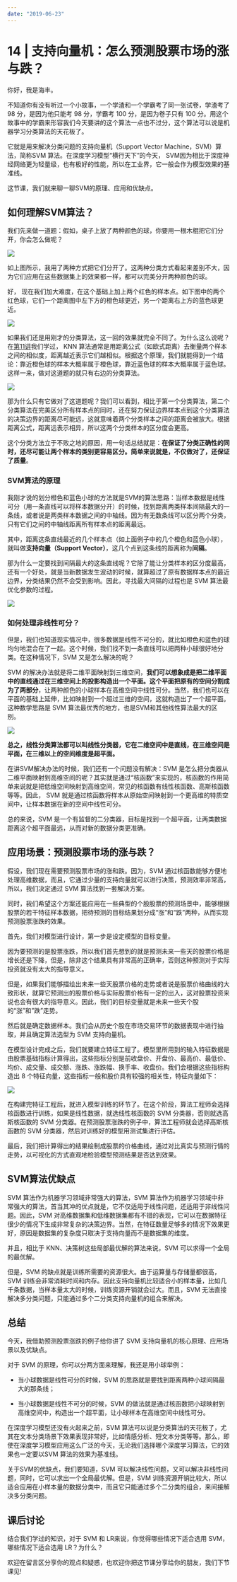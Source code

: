 ```yaml
---
date: "2019-06-23"
---  
```

      
# 14 | 支持向量机：怎么预测股票市场的涨与跌？
你好，我是海丰。

不知道你有没有听过一个小故事，一个学渣和一个学霸考了同一张试卷，学渣考了 98 分，是因为他只能考 98 分，学霸考 100 分，是因为卷子只有 100 分。用这个故事中的学霸来形容我们今天要讲的这个算法一点也不过分，这个算法可以说是机器学习分类算法的天花板了。

它就是用来解决分类问题的支持向量机（Support Vector Machine，SVM）算法，简称SVM 算法。在深度学习模型“横行天下”的今天， SVM因为相比于深度神经网络更为轻量级，也有极好的性能，所以在工业界，它一般会作为模型效果的基准线。

这节课，我们就来聊一聊SVM的原理、应用和优缺点。

## 如何理解SVM算法？

我们先来做一道题：假如，桌子上放了两种颜色的球，你要用一根木棍把它们分开，你会怎么做呢？

![](./httpsstatic001geekbangorgresourceimagefee4fec87be1a1d5e91b6b306b6ea50efde4.jpeg)

如上图所示，我用了两种方式把它们分开了。这两种分类方式看起来差别不大，因为它们应用在这些数据集上的效果都一样，都可以完美分开两种颜色的球。

好， 现在我们加大难度，在这个基础上加上两个红色的样本点。如下图中的两个红色球，它们一个距离图中左下方的橙色球更近，另一个距离右上方的蓝色球更近。

![](./httpsstatic001geekbangorgresourceimage5b245b989e3deaac41099c7ac72b6fc63c24.jpeg)

如果我们还是用刚才的分类算法，这一回的效果就完全不同了。为什么这么说呢？在[第11讲](https://time.geekbang.org/column/article/329236)我们学过， KNN 算法通常是用距离公式（如欧式距离）去衡量两个样本之间的相似度，距离越近表示它们越相似。根据这个原理，我们就能得到一个结论：靠近橙色球的样本大概率属于橙色球，靠近蓝色球的样本大概率属于蓝色球。这样一来，做对这道题的就只有右边的分类算法。

<!-- [[[read_end]]] -->

![](./httpsstatic001geekbangorgresourceimagec6bbc67ae769de5d6feb3ccfea83702554bb.jpeg)

那为什么只有它做对了这道题呢？我们可以看到，相比于第一个分类算法，第二个分类算法在完美区分所有样本点的同时，还在努力保证边界样本点到这个分类算法的决策边界的距离尽可能远，这就意味着两个分类样本之间的距离会被放大。根据距离公式，距离远表示相异，所以这两个分类样本的区分度会更高。

这个分类方法立于不败之地的原因，用一句话总结就是：**在保证了分类正确性的同时，还尽可能让两个样本的类别更容易区分。简单来说就是，不仅做对了，还保证了质量**。

### SVM算法的原理

我刚才说的划分橙色和蓝色小球的方法就是SVM的算法思路：当样本数据是线性可分（用一条直线可以将样本数据分开）的时候，找到距离两类样本间隔最大的一条线，或者说是两类样本数据之间的中轴线。因为有无数条线可以区分两个分类，只有它们之间的中轴线距离所有样本点的距离最远。

其中，距离这条直线最近的几个样本点（如上面例子中的几个橙色和蓝色小球），就叫做**支持向量（Support Vector）**，这几个点到这条线的距离称为**间隔**。

那为什么一定要找到间隔最大的这条直线呢？它除了能让分类样本的区分度最高，还有一个好处，就是当新数据发生波动的时候，就算超过了原有数据样本点的最近边界，分类结果仍然不会受到影响。因此，寻找最大间隔的过程也是 SVM 算法最优化参数的过程。

![](./httpsstatic001geekbangorgresourceimage993599a06c48af2b3830eb372af3d5c32a35.jpeg)

### 如何处理非线性可分？

但是，我们也知道现实情况中，很多数据是线性不可分的，就比如橙色和蓝色的球均匀地混合在了一起。这个时候，我们找不到一条直线可以把两种小球很好地分类。在这种情况下，SVM 又是怎么解决的呢？

SVM 的解决办法就是将二维平面映射到三维空间，**我们可以想象成是把二维平面中的直线通过在三维空间上的投影构造出一个平面。这个平面把原有的空间分割成为了两部分**，让两种颜色的小球样本在高维空间中线性可分。当然，我们也可以在平面的基础上延伸，比如映射到一个超过三维的空间，这就构造出了一个超平面。这种数学思路是 SVM 算法最优秀的地方，也是SVM和其他线性算法最大的区别。

![](./httpsstatic001geekbangorgresourceimageec8fec2ff0fea4031d3371a9323df3cafd8f.jpeg)

**总之，线性分类算法都可以叫线性分类器，它在二维空间中是直线，在三维空间是平面，在三维以上的空间维度是超平面。**

在讲SVM解决办法的时候，我们还有一个问题没有解决：SVM 是怎么把分类器从二维平面映射到高维空间的呢？其实就是通过“核函数”来实现的，核函数的作用简单来说就是把低维空间映射到高维空间，常见的核函数有线性核函数、高斯核函数等等。因此， SVM 就是通过核函数将样本从原始空间映射到一个更高维的特质空间中，让样本数据在新的空间中线性可分。

总的来说，SVM 是一个有监督的二分类器，目标是找到一个超平面，让两类数据距离这个超平面最远，从而对新的数据分类更准确。

## 应用场景：预测股票市场的涨与跌？

假设，我们现在需要预测股票市场的涨和跌。因为，SVM 通过核函数能够方便地处理高维数据，而且，它通过少量的支持向量就可以进行决策，预测效率非常高，所以，我们决定通过 SVM 算法找到一套解决方案。

同时，我们希望这个方案还能应用在一些典型的个股股票的预测场景中，能够根据股票的若干特征样本数据，把待预测的目标结果划分成“涨”和“跌”两种，从而实现预测股票涨跌的效果。

首先，我们对模型进行设计，第一步是设定模型的目标变量。

因为要预测的是股票涨跌，所以我们首先想到的就是预测未来一些天的股票价格是增长还是下降，但是，除非这个结果具有非常高的正确率，否则这种预测对于实际投资就没有太大的指导意义。

但是，如果我们能够描绘出未来一些天股票价格的走势或者说是股票价格曲线的大致形状，就算它预测出的股票价格与实际股票价格有一定的出入，这对股票投资来说也会有很大的指导意义。因此，我们的目标变量就是未来一些天个股的“涨”和”跌”走势。

然后就是确定数据样本。我们会从历史个股在市场交易环节的数据表现中进行抽取，并且确定算法选型为 SVM 支持向量机。

在模型设计完成之后，我们就要建立特征工程了。模型里所用到的输入特征数据是由股票基础指标计算得出，这些指标分别是前收盘价、开盘价、最高价、最低价、均价、成交量、成交额、涨跌、涨跌幅、换手率、收盘价。我们会根据这些指标构造出 8 个特征向量，这些指标一般和股价具有较强的相关性，特征向量如下：

![](./httpsstatic001geekbangorgresourceimage403940588ee62dfd77c4fd0aed2210808539.jpeg)

在构建完特征工程后，就进入模型训练的环节了。在这个阶段，算法工程师会选择核函数进行训练，如果是线性数据，就选线性核函数的 SVM 分类器，否则就选高斯核函数的 SVM 分类器。在预测股票涨跌的例子中，算法工程师就会选择高斯核函数的 SVM 分类器，然后对训练好的模型用测试集进行评估。

最后，我们把计算得出的结果绘制成股票的价格曲线，通过对比真实与预测行情的走势，以可视化的方式直观地检验模型预测结果是否达到效果。

## SVM算法优缺点

SVM 算法作为机器学习领域非常强大的算法，SVM 算法作为机器学习领域中非常强大的算法，首当其冲的优点就是，它不仅适用于线性问题，还适用于非线性问题。因此，SVM 对高维数据集和低维数据集都有不错的表现，它可以在数据特征很少的情况下生成非常复杂的决策边界。当然，在特征数量足够多的情况下效果更好，原因是数据集的复杂度只取决于支持向量而不是数据集的维度。

并且，相比于 KNN、决策树这些局部最优解的算法来说，SVM 可以求得一个全局的最优解。

但是，SVM 的缺点就是训练所需要的资源很大。由于运算量与存储量都很高，SVM 训练会非常消耗时间和内存。因此支持向量机比较适合小的样本量，比如几千条数据，当样本量太大的时候，训练资源开销就会过大。而且，SVM 无法直接解决多分类问题，只能通过多个二分类支持向量机的组合来解决。

## 总结

今天，我借助预测股票涨跌的例子给你讲了 SVM 支持向量机的核心原理、应用场景以及优缺点。

对于 SVM 的原理，你可以分两方面来理解，我还是用小球举例：

* 当小球数据是线性可分的时候，SVM 的思路就是要找到距离两种小球间隔最大的那条线；

* 当小球数据是线性不可分的时候，SVM 的做法就是通过核函数把小球映射到高维空间中，构造出一个超平面，让小球样本在高维空间中线性可分。

在深度学习模型还没有火起来之前，SVM 算法可以说是分类算法的天花板了，尤其在文本分类场景下效果表现非常好，比如情感分析、短文本分类等等。那么，即使在深度学习模型应用这么广泛的今天，无论我们选择哪个深度学习算法，它的效果也一定要以SVM 算法的效果为基准线。

关于SVM的优缺点，我们要知道，SVM 可以解决线性问题，又可以解决非线性问题，同时，它可以求出一个全局最优解。但是，SVM 训练资源开销比较大，所以适合应用在小样本量的数据分类中，而且它只能通过多个二分类的组合，来间接解决多分类问题。

## 课后讨论

结合我们学过的知识，对于 SVM 和 LR来说，你觉得哪些情况下适合选用 SVM，哪些情况下适合选用 LR？为什么？

欢迎在留言区分享你的观点和疑惑，也欢迎你把这节课分享给你的朋友，我们下节课见\!